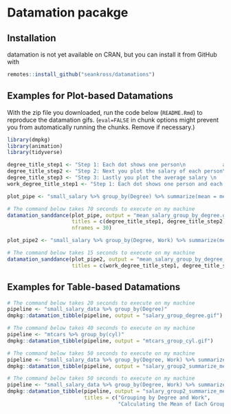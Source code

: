 
<!-- README.md is generated from README.Rmd. Please edit that file -->

# Datamation pacakge

## Installation

datamation is not yet available on CRAN, but you can install it from
GitHub with

``` r
remotes::install_github("seankross/datamations")
```

## Examples for Plot-based Datamations

With the zip file you downloaded, run the code below (`README.Rmd`) to
reproduce the datamation gifs. (`eval=FALSE` in chunk options might
prevent you from automatically running the chunks. Remove if necessary.)

``` r
library(dmpkg)
library(animation)
library(tidyverse)
```

``` r
degree_title_step1 <- "Step 1: Each dot shows one person\n            and each group shows degree type"
degree_title_step2 <- "Step 2: Next you plot the salary of each person\n            within each group"
degree_title_step3 <- "Step 3: Lastly you plot the average salary \n            of each group and zoom in"
work_degree_title_step1 <- "Step 1: Each dot shows one person and each group\n            shows degree type AND work setting"
```

``` r
plot_pipe <- "small_salary %>% group_by(Degree) %>% summarize(mean = mean(Salary))"

# The command below takes 70 seconds to execute on my machine
datamation_sanddance(plot_pipe, output = "mean_salary_group_by_degree.gif",
                     titles = c(degree_title_step1, degree_title_step2, degree_title_step3), 
                     nframes = 30)

plot_pipe2 <- "small_salary %>% group_by(Degree, Work) %>% summarize(mean = mean(Salary))"

# The command below takes 15 seconds to execute on my machine
datamation_sanddance(plot_pipe2, output = "mean_salary_group_by_degree_work.gif",
                     titles = c(work_degree_title_step1, degree_title_step2, degree_title_step3))
```

## Examples for Table-based Datamations

``` r
# The command below takes 20 seconds to execute on my machine
pipeline <- "small_salary_data %>% group_by(Degree)"
dmpkg::datamation_tibble(pipeline, output = "salary_group_degree.gif")

# The command below takes 40 seconds to execute on my machine
pipeline <- "mtcars %>% group_by(cyl)"
dmpkg::datamation_tibble(pipeline, output = "mtcars_group_cyl.gif")

# The command below takes 50 seconds to execute on my machine
pipeline <- "small_salary_data %>% group_by(Degree, Work) %>% summarize(Avg_Salary = mean(Salary))"
dmpkg::datamation_tibble(pipeline, output = "salary_group2_summarize_mean.gif")

# The command below takes 50 seconds to execute on my machine
pipeline <- "small_salary_data %>% group_by(Degree, Work) %>% summarize(Avg_Salary = mean(Salary))"
dmpkg::datamation_tibble(pipeline, output = "salary_group2_summarize_mean.gif",
                         titles = c("Grouping by Degree and Work", 
                                    "Calculating the Mean of Each Group"))
```
